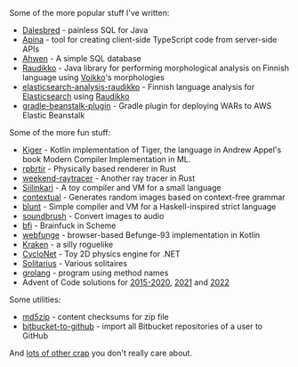 Some of the more popular stuff I've written:

- [Dalesbred](https://dalesbred.org/) - painless SQL for Java
- [Apina](https://github.com/EvidentSolutions/Apina) - tool for creating client-side TypeScript code from server-side APIs
- [Ahwen](https://github.com/komu/ahwen) - A simple SQL database
- [Raudikko](https://github.com/evidentsolutions/raudikko) - Java library for performing morphological analysis on Finnish language using [Voikko](https://voikko.puimula.org/)'s morphologies
- [elasticsearch-analysis-raudikko](https://github.com/EvidentSolutions/elasticsearch-analysis-raudikko) - Finnish language analysis for [Elasticsearch](https://www.elastic.co/products/elasticsearch) using [Raudikko](https://github.com/evidentsolutions/raudikko)
- [gradle-beanstalk-plugin](https://github.com/EvidentSolutions/gradle-beanstalk-plugin) - Gradle plugin for deploying WARs to AWS Elastic Beanstalk

Some of the more fun stuff:

- [Kiger](https://github.com/komu/kiger) - Kotlin implementation of Tiger, the language in Andrew Appel's book Modern Compiler Implementation in ML.
- [rpbrtir](https://github.com/komu/rpbrtir) - Physically based renderer in Rust
- [weekend-raytracer](https://github.com/komu/weekend-raytracer) - Another ray tracer in Rust
- [Siilinkari](https://github.com/komu/siilinkari) - A toy compiler and VM for a small language
- [contextual](https://github.com/komu/contextual) - Generates random images based on context-free grammar
- [blunt](https://github.com/komu/blunt) - Simple compiler and VM for a Haskell-inspired strict language 
- [soundbrush](https://github.com/komu/soundbrush) - Convert images to audio
- [bfi](https://github.com/komu/bfi) - Brainfuck in Scheme
- [webfunge](https://github.com/komu/webfunge) - browser-based Befunge-93 implementation in Kotlin
- [Kraken](https://github.com/komu/kraken) - a silly roguelike
- [CycloNet](https://github.com/komu/cyclonet) - Toy 2D physics engine for .NET
- [Solitarius](https://github.com/komu/solitarius) - Various solitaires
- [grolang](https://github.com/komu/grolang) - program using method names
- Advent of Code solutions for [2015-2020](https://github.com/komu/advent-of-code), [2021](https://github.com/komu/advent-of-code-2021) and [2022](https://github.com/komu/advent-of-code-2022)

Some utilities:

- [md5zip](https://github.com/komu/md5zip) - content checksums for zip file
- [bitbucket-to-github](https://github.com/komu/bitbucket-to-github) - import all Bitbucket repositories of a user to GitHub 

And [lots of other crap](https://github.com/komu?tab=repositories) you don't really care about.

